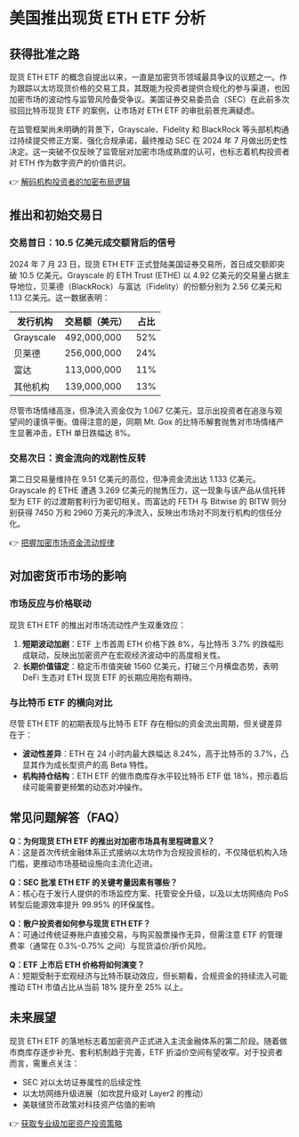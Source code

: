 # 美国推出现货 ETH ETF 分析

## 获得批准之路

现货 ETH ETF 的概念自提出以来，一直是加密货币领域最具争议的议题之一。作为跟踪以太坊现货价格的交易工具，其既能为投资者提供合规化的参与渠道，也因加密市场的波动性与监管风险备受争议。美国证券交易委员会（SEC）在此前多次驳回比特币现货 ETF 的案例，让市场对 ETH ETF 的审批前景充满疑虑。

在监管框架尚未明确的背景下，Grayscale、Fidelity 和 BlackRock 等头部机构通过持续提交修正方案、强化合规承诺，最终推动 SEC 在 2024 年 7 月做出历史性决定。这一突破不仅反映了监管层对加密市场成熟度的认可，也标志着机构投资者对 ETH 作为数字资产的价值共识。

👉 [解码机构投资者的加密布局逻辑](https://bit.ly/okx_welcome)

## 推出和初始交易日

### 交易首日：10.5 亿美元成交额背后的信号

2024 年 7 月 23 日，现货 ETH ETF 正式登陆美国证券交易所，首日成交额即突破 10.5 亿美元。Grayscale 的 ETH Trust (ETHE) 以 4.92 亿美元的交易量占据主导地位，贝莱德（BlackRock）与富达（Fidelity）的份额分别为 2.56 亿美元和 1.13 亿美元。这一数据表明：

| 发行机构       | 交易额（美元） | 占比  |
|----------------|----------------|-------|
| Grayscale      | 492,000,000    | 52%   |
| 贝莱德          | 256,000,000    | 24%   |
| 富达            | 113,000,000    | 11%   |
| 其他机构        | 139,000,000    | 13%   |

尽管市场情绪高涨，但净流入资金仅为 1.067 亿美元，显示出投资者在追涨与观望间的谨慎平衡。值得注意的是，同期 Mt. Gox 的比特币解套抛售对市场情绪产生显著冲击，ETH 单日跌幅达 8%。

### 交易次日：资金流向的戏剧性反转

第二日交易量维持在 9.51 亿美元的高位，但净资金流出达 1.133 亿美元。Grayscale 的 ETHE 遭遇 3.269 亿美元的抛售压力，这一现象与该产品从信托转型为 ETF 的过渡期套利行为密切相关。而富达的 FETH 与 Bitwise 的 BITW 则分别获得 7450 万和 2960 万美元的净流入，反映出市场对不同发行机构的信任分化。

👉 [把握加密市场资金流动规律](https://bit.ly/okx_welcome)

## 对加密货币市场的影响

### 市场反应与价格联动

现货 ETH ETF 的推出对市场流动性产生双重效应：
1. **短期波动加剧**：ETF 上市首周 ETH 价格下跌 8%，与比特币 3.7% 的跌幅形成联动，反映出加密资产在宏观经济波动中的高度相关性。
2. **长期价值锚定**：稳定币市值突破 1560 亿美元，打破三个月横盘态势，表明 DeFi 生态对 ETH 现货 ETF 的长期应用抱有期待。

### 与比特币 ETF 的横向对比

尽管 ETH ETF 的初期表现与比特币 ETF 存在相似的资金流出周期，但关键差异在于：
- **波动性差异**：ETH 在 24 小时内最大跌幅达 8.24%，高于比特币的 3.7%，凸显其作为成长型资产的高 Beta 特性。
- **机构持仓结构**：ETH ETF 的做市商库存水平较比特币 ETF 低 18%，预示着后续可能需要更频繁的动态对冲操作。

## 常见问题解答（FAQ）

**Q：为何现货 ETH ETF 的推出对加密市场具有里程碑意义？**  
A：这是首次传统金融体系正式接纳以太坊作为合规投资标的，不仅降低机构入场门槛，更推动市场基础设施向主流化迈进。

**Q：SEC 批准 ETH ETF 的关键考量因素有哪些？**  
A：核心在于发行人提供的市场监控方案、托管安全升级，以及以太坊网络向 PoS 转型后能源效率提升 99.95% 的环保属性。

**Q：散户投资者如何参与现货 ETH ETF？**  
A：可通过传统证券账户直接交易，与购买股票操作无异，但需注意 ETF 的管理费率（通常在 0.3%-0.75% 之间）与现货溢价/折价风险。

**Q：ETF 上市后 ETH 价格将如何演变？**  
A：短期受制于宏观经济与比特币联动效应，但长期看，合规资金的持续流入可能推动 ETH 市值占比从当前 18% 提升至 25% 以上。

## 未来展望

现货 ETH ETF 的落地标志着加密资产正式进入主流金融体系的第二阶段。随着做市商库存逐步补充、套利机制趋于完善，ETF 折溢价空间有望收窄。对于投资者而言，需重点关注：
- SEC 对以太坊证券属性的后续定性
- 以太坊网络升级进展（如坎昆升级对 Layer2 的推动）
- 美联储货币政策对科技资产估值的影响

👉 [获取专业级加密资产投资策略](https://bit.ly/okx_welcome)